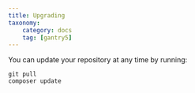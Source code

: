 ```yaml
---
title: Upgrading
taxonomy:
    category: docs
    tag: [gantry5]
---
```


You can update your repository at any time by running:

    git pull
    composer update

